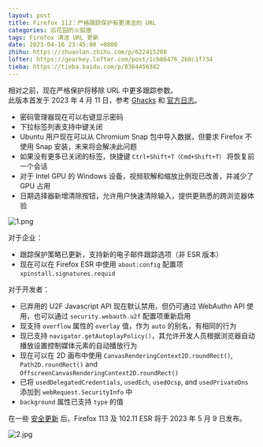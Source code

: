 ```yaml
---
layout: post
title: Firefox 112：严格跟踪保护有更清洁的 URL
categories: 后花园的火狐狸
tags: Firefox 清洁 URL 更新
date: 2023-04-16 23:45:00 +0800
zhihu: https://zhuanlan.zhihu.com/p/622415208
lofter: https://gearkey.lofter.com/post/1cb86476_2b8c1f734
tieba: https://tieba.baidu.com/p/8364456382
---
```


相对之前，现在严格保护将移除 URL 中更多跟踪参数。  
此版本首发于 2023 年 4 月 11 日，参考 [Ghacks](https://www.ghacks.net/2023/04/11/find-out-what-is-new-in-firefox-112/) 和 [官方日志](https://www.mozilla.org/en-US/firefox/112.0/releasenotes/)。

+ 密码管理器现在可以右键显示密码
+ 下拉标签列表支持中键关闭
+ Ubuntu 用户现在可以从 Chromium Snap 包中导入数据，但要求 Firefox 不使用 Snap 安装，未来将会解决此问题
+ 如果没有更多已关闭的标签，快捷键 `Ctrl+Shift+T（Cmd+Shift+T）` 将恢复前一个会话
+ 对于 Intel GPU 的 Windows 设备，视频软解和缩放比例现已改善，并减少了 GPU 占用
+ 日期选择器新增清除按钮，允许用户快速清除输入，提供更熟悉的跨浏览器体验

![1.png](https://s2.loli.net/2023/04/16/9IHrV1GWL4btBqK.png)

对于企业：

+ 跟踪保护策略已更新，支持新的电子邮件跟踪选项（非 ESR 版本）
+ 现在可以在 Firefox ESR 中使用 `about:config` 配置项 `xpinstall.signatures.requid`

对于开发者：

+ 已弃用的 U2F Javascript API 现在默认禁用，但仍可通过 WebAuthn API 使用，也可以通过 `security.webauth.u2f` 配置项重新启用
+ 现支持 `overflow` 属性的 `overlay` 值，作为 `auto` 的别名，有相同的行为
+ 现已支持 `navigator.getAutoplayPolicy()`，其允许开发人员根据浏览器自动播放设置控制媒体元素的自动播放行为
+ 现在可以在 2D 画布中使用 `CanvasRenderingContext2D.roundRect()`, `Path2D.roundRect()` and `OffscreenCanvasRenderingContext2D.roundRect()`
+ 已将 `usedDelegatedCredentials`, `usedEch`, `usedOcsp`, and `usedPrivateDns` 添加到 `webRequest.SecurityInfo` 中
+ `background` 属性已支持 `type` 的值

在一些 [安全更新](https://www.mozilla.org/en-US/security/advisories/mfsa2023-13) 后，Firefox 113 及 102.11 ESR 将于 2023 年 5 月 9 日发布。

![2.jpg](https://s2.loli.net/2023/04/16/LE32nqkhNfFZiRI.jpg)